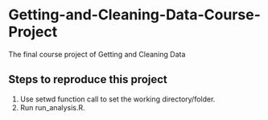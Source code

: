 # Getting-and-Cleaning-Data-Course-Project
The final course project of Getting and Cleaning Data

## Steps to reproduce this project

1. Use setwd function call to set the working directory/folder.
2. Run run_analysis.R.
